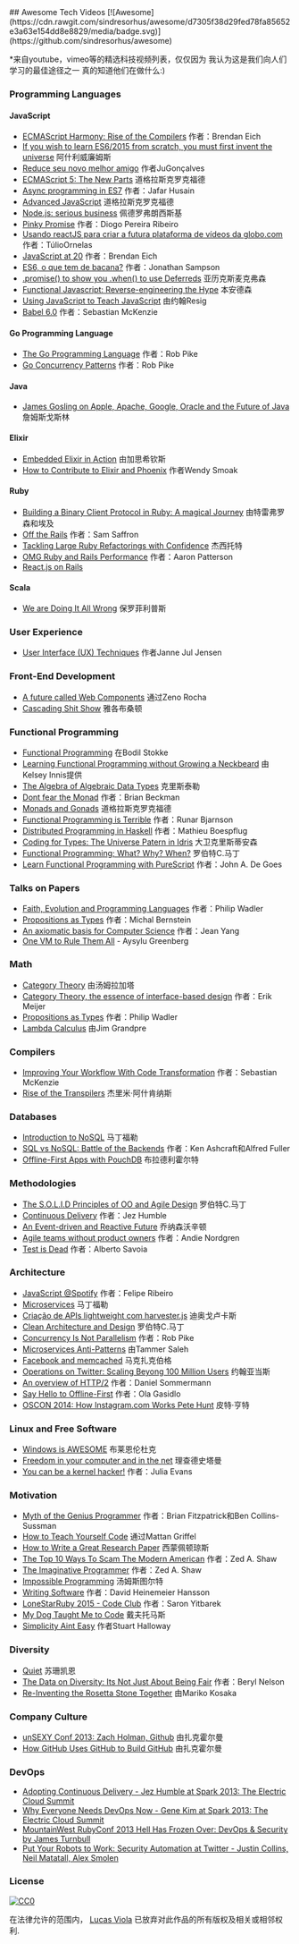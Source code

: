 <div class="github-widget" data-repo="lucasviola/awesome-tech-videos"></div>
## Awesome Tech Videos [![Awesome](https://cdn.rawgit.com/sindresorhus/awesome/d7305f38d29fed78fa85652e3a63e154dd8e8829/media/badge.svg)](https://github.com/sindresorhus/awesome)

*来自youtube，vimeo等的精选科技视频列表，仅仅因为
我认为这是我们向人们学习的最佳途径之一
真的知道他们在做什么:)


### Programming Languages

#### JavaScript

- [ECMAScript Harmony: Rise of the Compilers](https://www.youtube.com/watch?v=PlmsweSNhTw&index) 作者：Brendan Eich
- [If you wish to learn ES6/2015 from scratch, you must first invent the universe](https://www.youtube.com/watch?v=DN4yLZB1vUQ) 阿什利威廉姆斯
- [Reduce seu novo melhor amigo](https://www.youtube.com/watch?v=P9mAnhNFKO4) 作者JuGonçalves
- [ECMAScript 5: The New Parts](https://www.youtube.com/watch?v=UTEqr0IlFKY) 道格拉斯克罗克福德
- [Async programming in ES7](https://www.youtube.com/watch?v=lil4YCCXRYc) 作者：Jafar Husain
- [Advanced JavaScript](https://www.youtube.com/watch?v=DwYPG6vreJg) 道格拉斯克罗克福德
- [Node.js: serious business](https://www.youtube.com/watch?v=_0opytdAXHk) 佩德罗弗朗西斯基
- [Pinky Promise](https://www.youtube.com/watch?v=-N8kFr_gaAI) 作者：Diogo Pereira Ribeiro
- [Usando reactJS para criar a futura plataforma de vídeos da globo.com](https://www.youtube.com/watch?v=Hm49qF7DAXw) 作者：TúlioOrnelas
- [JavaScript at 20](https://www.youtube.com/watch?v=bM79WQ9iMZQ) 作者：Brendan Eich
- [ES6, o que tem de bacana?](https://www.youtube.com/watch?v=VHRdSnJbNLg) 作者：Jonathan Sampson
- [.promise() to show you .when() to use Deferreds](https://www.youtube.com/watch?v=juRtEEsHI9E) 亚历克斯麦克弗森
- [Functional Javascript: Reverse-engineering the Hype](https://www.youtube.com/watch?v=aeh5Fmh_tmw) 本安德森
- [Using JavaScript to Teach JavaScript](https://www.youtube.com/watch?v=H4sSldXv_S4) 由约翰Resig
- [Babel 6.0](https://www.youtube.com/watch?v=Q_ncaTYEizc) 作者：Sebastian McKenzie

#### Go Programming Language

- [The Go Programming Language](https://www.youtube.com/watch?v=rKnDgT73v8s) 作者：Rob Pike
- [Go Concurrency Patterns](https://www.youtube.com/watch?v=f6kdp27TYZs) 作者：Rob Pike

#### Java

- [James Gosling on Apple, Apache, Google, Oracle and the Future of Java](https://www.youtube.com/watch?v=9ei-rbULWoA) 詹姆斯戈斯林

#### Elixir

- [Embedded Elixir in Action](https://www.youtube.com/watch?v=kpzQrFC55q4) 由加思希钦斯
- [How to Contribute to Elixir and Phoenix](https://www.youtube.com/watch?v=uMrsJahHi3k) 作者Wendy Smoak

#### Ruby

- [Building a Binary Client Protocol in Ruby: A magical Journey](https://www.youtube.com/watch?v=JLoOAGEAAjo) 由特雷弗罗森和埃及
- [Off the Rails](https://www.youtube.com/watch?v=aP5NNkzb4og) 作者：Sam Saffron
- [Tackling Large Ruby Refactorings with Confidence](https://www.youtube.com/watch?v=Kr82hUeI_qI) 杰西托特
- [OMG Ruby and Rails Performance](https://www.youtube.com/watch?v=JMGmaRZtgM8) 作者：Aaron Patterson
- [React.js on Rails](https://www.youtube.com/watch?v=kTSsZrub5iE)
#### Scala

- [We are Doing It All Wrong](https://www.youtube.com/watch?v=TS1lpKBMkgg) 保罗菲利普斯

### User Experience
- [User Interface (UX) Techniques](https://www.youtube.com/watch?v=7OSkB4BCx00) 作者Janne Jul Jensen

### Front-End Development
- [A future called Web Components](https://www.youtube.com/watch?v=TKYjzQ0T1q0) 通过Zeno Rocha
- [Cascading Shit Show](https://www.youtube.com/watch?v=iniwPUEbPUM) 雅各布桑顿

### Functional Programming

- [Functional Programming](https://www.youtube.com/watch?v=DHubfS8E--o) 在Bodil Stokke
- [Learning Functional Programming without Growing a Neckbeard](https://www.youtube.com/watch?v=OOvL6QAxRK4) 由Kelsey Innis提供
- [The Algebra of Algebraic Data Types](https://www.youtube.com/watch?v=YScIPA8RbVE) 克里斯泰勒
- [Dont fear the Monad](https://www.youtube.com/watch?v=ZhuHCtR3xq8) 作者：Brian Beckman
- [Monads and Gonads](https://www.youtube.com/watch?v=dkZFtimgAcM) 道格拉斯克罗克福德
- [Functional Programming is Terrible](https://www.youtube.com/watch?v=hzf3hTUKk8U) 作者：Runar Bjarnson
- [Distributed Programming in Haskell](https://www.youtube.com/watch?v=qlnU73a3Cw0) 作者：Mathieu Boespflug
- [Coding for Types: The Universe Patern in Idris](https://www.youtube.com/watch?v=AWeT_G04a0A) 大卫克里斯蒂安森
- [Functional Programming; What? Why? When?](https://www.youtube.com/watch?v=7Zlp9rKHGD4) 罗伯特C.马丁
- [Learn Functional Programming with PureScript](https://www.youtube.com/watch?v=LqYfdmb0eUU) 作者：John A. De Goes

### Talks on Papers
- [Faith, Evolution and Programming Languages](https://www.youtube.com/watch?v=8frGknO8rIg) 作者：Philip Wadler
- [Propositions as Types](https://www.youtube.com/watch?v=K-YYoigWN24) 作者：Michal Bernstein
- [An axiomatic basis for Computer Science](https://www.youtube.com/watch?v=GQi-6-d5ooQ) 作者：Jean Yang
- [One VM to Rule Them All](https://www.youtube.com/watch?v=L3e8G5l9gT8) -  Aysylu Greenberg

### Math

- [Category Theory](https://www.youtube.com/watch?v=o6L6XeNdd_k&list=FLCYmxNRJq3v_zDtEQrQuBKQ) 由汤姆拉加塔
- [Category Theory, the essence of interface-based design](https://www.youtube.com/watch?v=JMP6gI5mLHc) 作者：Erik Meijer
- [Propositions as Types](https://www.youtube.com/watch?v=IOiZatlZtGU) 作者：Philip Wadler
- [Lambda Calculus](https://www.youtube.com/watch?v=peOk3W7KZ4o) 由Jim Grandpre

### Compilers

- [Improving Your Workflow With Code Transformation](https://www.youtube.com/watch?v=OFuDvqZmUrE) 作者：Sebastian McKenzie
- [Rise of the Transpilers](https://www.youtube.com/watch?v=DspYurD75Ns) 杰里米·阿什肯纳斯
### Databases

- [Introduction to NoSQL](https://www.youtube.com/watch?v=qI_g07C_Q5I) 马丁福勒
- [SQL vs NoSQL: Battle of the Backends](https://www.youtube.com/watch?v=rRoy6I4gKWU) 作者：Ken Ashcraft和Alfred Fuller
- [Offline-First Apps with PouchDB](https://www.youtube.com/watch?v=7L7esHWAjSU) 布拉德利霍尔特

### Methodologies

- [The S.O.L.I.D Principles of OO and Agile Design](https://www.youtube.com/watch?v=t86v3N4OshQ) 罗伯特C.马丁
- [Continuous Delivery](https://www.youtube.com/watch?v=skLJuksCRTw) 作者：Jez Humble
- [An Event-driven and Reactive Future](https://www.youtube.com/watch?v=_VdIQTtRkb8) 乔纳森沃辛顿
- [Agile teams without product owners](https://www.youtube.com/watch?v=SIoukaoFZ9Y) 作者：Andie Nordgren
- [Test is Dead](https://www.youtube.com/watch?v=X1jWe5rOu3g) 作者：Alberto Savoia

### Architecture

- [JavaScript @Spotify](https://www.youtube.com/watch?v=xyR4G2XgcHU) 作者：Felipe Ribeiro
- [Microservices](https://www.youtube.com/watch?v=2yko4TbC8cI) 马丁福勒
- [Criação de APIs lightweight com harvester.js](https://www.youtube.com/watch?v=r2bIhTO5FcM) 迪奥戈卢卡斯
- [Clean Architecture and Design](https://www.youtube.com/watch?v=asLUTiJJqdE) 罗伯特C.马丁
- [Concurrency Is Not Parallelism](https://www.youtube.com/watch?v=cN_DpYBzKso) 作者：Rob Pike
- [Microservices Anti-Patterns](https://www.youtube.com/watch?v=I56HzTKvZKc) 由Tammer Saleh
- [Facebook and memcached](https://www.youtube.com/watch?v=UH7wkvcf0ys) 马克扎克伯格
- [Operations on Twitter: Scaling Beyong 100 Million Users](https://www.youtube.com/watch?v=z8LU0Cj6BOU) 约翰亚当斯
- [An overview of HTTP/2](https://github.com/lucasviola/awesome-tech-videos/blob/master///www.youtube.com/watch?v=-yxQIRl6Qic) 作者：Daniel Sommermann
- [Say Hello to Offline-First](https://www.youtube.com/watch?v=nNfaxNdyCgI) 作者：Ola Gasidlo
- [OSCON 2014: How Instagram.com Works Pete Hunt](https://www.youtube.com/watch?v=VkTCL6Nqm6Y) 皮特·亨特

### Linux and Free Software

- [Windows is AWESOME](https://www.youtube.com/watch?v=Zu0l-Ac7fTU&index=1&list=PLzcMzE4Sz1bDfHOZ2gTbcT7l4p2RaHa1L) 布莱恩伦杜克
- [Freedom in your computer and in the net](https://www.youtube.com/watch?v=2lupgHYiK9Q) 理查德史塔曼
- [You can be a kernel hacker!](https://www.youtube.com/watch?v=0IQlpFWTFbM) 作者：Julia Evans

### Motivation

- [Myth of the Genius Programmer](https://www.youtube.com/watch?v=0SARbwvhupQ) 作者：Brian Fitzpatrick和Ben Collins-Sussman
- [How to Teach Yourself Code](https://www.youtube.com/watch?v=T0qAjgQFR4c) 通过Mattan Griffel
- [How to Write a Great Research Paper](https://www.youtube.com/watch?v=g3dkRsTqdDA) 西蒙佩顿琼斯
- [The Top 10 Ways To Scam The Modern American](https://www.youtube.com/watch?v=neI_Pj558CY) 作者：Zed A. Shaw
- [The Imaginative Programmer](https://www.youtube.com/watch?v=w1-bDwNtG-I) 作者：Zed A. Shaw
- [Impossible Programming](https://www.youtube.com/watch?v=hN63FOa_Gp4) 汤姆斯图尔特
- [Writing Software](https://www.youtube.com/watch?v=9LfmrkyP81M) 作者：David Heinemeier Hansson
- [LoneStarRuby 2015 - Code Club](https://www.youtube.com/watch?v=sLAvSgcrgZM) 作者：Saron Yitbarek
- [My Dog Taught Me to Code](https://www.youtube.com/watch?v=yCBUsd52a3s) 戴夫托马斯
- [Simplicity Aint Easy](https://www.youtube.com/watch?v=cidchWg74Y4) 作者Stuart Halloway

### Diversity

- [Quiet](https://www.youtube.com/watch?v=AzlCIS072_Y) 苏珊凯恩
- [The Data on Diversity: Its Not Just About Being Fair](https://www.youtube.com/watch?v=Am3tHJzqnMki) 作者：Beryl Nelson
- [Re-Inventing the Rosetta Stone Together](https://www.youtube.com/watch?v=OOzAly5Rs7g) 由Mariko Kosaka

### Company Culture

- [unSEXY Conf 2013: Zach Holman, Github](https://www.youtube.com/watch?v=vCSNME4voRU) 由扎克霍尔曼
- [How GitHub Uses GitHub to Build GitHub](https://www.youtube.com/watch?v=qyz3jkOBbQY) 由扎克霍尔曼

### DevOps

- [Adopting Continuous Delivery - Jez Humble at Spark 2013: The Electric Cloud Summit](https://www.youtube.com/watch?v=ZLBhVEo1OG4)
- [Why Everyone Needs DevOps Now - Gene Kim at Spark 2013: The Electric Cloud Summit](https://www.youtube.com/watch?v=oRTiu911qtA)
- [MountainWest RubyConf 2013 Hell Has Frozen Over: DevOps & Security by James Turnbull](https://www.youtube.com/watch?v=SsQF6zqzHKw)
- [Put Your Robots to Work: Security Automation at Twitter - Justin Collins, Neil Matatall, Alex Smolen](https://vimeo.com/54250716)

### License

[![CC0](https://i.creativecommons.org/p/zero/1.0/88x31.png)](https://creativecommons.org/publicdomain/zero/1.0/)

在法律允许的范围内， [Lucas Viola](http://lucasviola.github.io) 已放弃对此作品的所有版权及相关或相邻权利.
